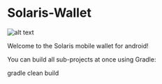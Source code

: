 # Solaris-Wallet

![alt text](https://github.com/HysMagus/SolarisWallet/blob/master/banner/Feature%20Image.jpg)

Welcome to the Solaris mobile wallet for android!

You can build all sub-projects at once using Gradle:

gradle clean build
